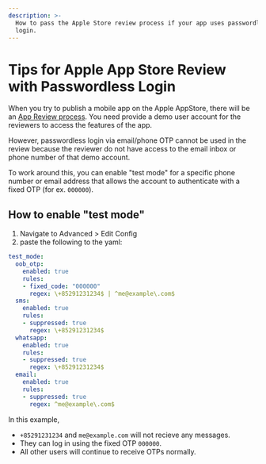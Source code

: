 ```yaml
---
description: >-
  How to pass the Apple Store review process if your app uses passwordless
  login.
---
```


# Tips for Apple App Store Review with Passwordless Login

When you try to publish a mobile app on the Apple AppStore, there will be an [App Review process](https://developer.apple.com/app-store/review/). You need provide a demo user account for the reviewers to access the features of the app.

However, passwordless login via email/phone OTP cannot be used in the review because the reviewer do not have access to the email inbox or phone number of that demo account.

To work around this, you can enable "test mode" for a specific phone number or email address that allows the account to authenticate with a fixed OTP (for ex. `000000`).

## How to enable "test mode"
1. Navigate to Advanced > Edit Config
2. paste the following to the yaml: 
  ```YAML
  test_mode:
    oob_otp:
      enabled: true
      rules:
      - fixed_code: "000000"
        regex: \+85291231234$ | ^me@example\.com$
    sms:
      enabled: true
      rules:
      - suppressed: true
        regex: \+85291231234$
    whatsapp:
      enabled: true
      rules:
      - suppressed: true
        regex: \+85291231234$
    email: 
      enabled: true
      rules:
      - suppressed: true
        regex: ^me@example\.com$
  ```
  In this example,
  - `+85291231234` and `me@example.com` will not recieve any messages.
  - They can log in using the fixed OTP `000000`.
  - All other users will continue to receive OTPs normally.